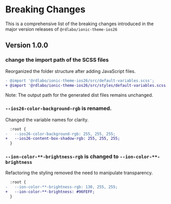 # Breaking Changes
This is a comprehensive list of the breaking changes introduced in the major version releases of `@rdlabo/ionic-theme-ios26`

## Version 1.0.0

### change the import path of the SCSS files

Reorganized the folder structure after adding JavaScript files.

```diff
- @import '@rdlabo/ionic-theme-ios26/src/default-variables.scss';
+ @import '@rdlabo/ionic-theme-ios26/src/styles/default-variables.scss';
```

Note: The output path for the generated dist files remains unchanged.

### `--ios26-color-background-rgb` is renamed.
Changed the variable names for clarity.

```diff
  :root {
-   --ios26-color-background-rgb: 255, 255, 255;
+   --ios26-content-box-shadow-rgb: 255, 255, 255;
  }
```

### `--ion-color-**-brightness-rgb` is changed to `--ion-color-**-brightness`
Refactoring the styling removed the need to manipulate transparency.
```diff
  :root {
-   --ion-color-**-brightness-rgb: 130, 255, 255;
+   --ion-color-**-brightness: #96FEFF;
  }
```
